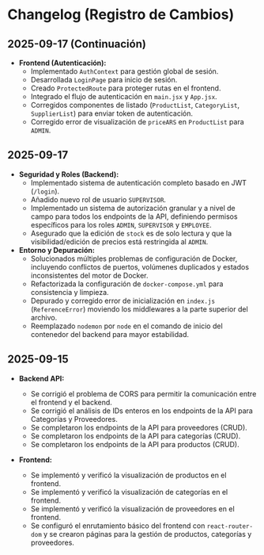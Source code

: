 # Changelog (Registro de Cambios)

## 2025-09-17 (Continuación)

-   **Frontend (Autenticación):**
    -   Implementado `AuthContext` para gestión global de sesión.
    -   Desarrollada `LoginPage` para inicio de sesión.
    -   Creado `ProtectedRoute` para proteger rutas en el frontend.
    -   Integrado el flujo de autenticación en `main.jsx` y `App.jsx`.
    -   Corregidos componentes de listado (`ProductList`, `CategoryList`, `SupplierList`) para enviar token de autenticación.
    -   Corregido error de visualización de `priceARS` en `ProductList` para `ADMIN`.

## 2025-09-17

-   **Seguridad y Roles (Backend):**
    -   Implementado sistema de autenticación completo basado en JWT (`/login`).
    -   Añadido nuevo rol de usuario `SUPERVISOR`.
    -   Implementado un sistema de autorización granular y a nivel de campo para todos los endpoints de la API, definiendo permisos específicos para los roles `ADMIN`, `SUPERVISOR` y `EMPLOYEE`.
    -   Asegurado que la edición de `stock` es de solo lectura y que la visibilidad/edición de precios está restringida al `ADMIN`.
-   **Entorno y Depuración:**
    -   Solucionados múltiples problemas de configuración de Docker, incluyendo conflictos de puertos, volúmenes duplicados y estados inconsistentes del motor de Docker.
    -   Refactorizada la configuración de `docker-compose.yml` para consistencia y limpieza.
    -   Depurado y corregido error de inicialización en `index.js` (`ReferenceError`) moviendo los middlewares a la parte superior del archivo.
    -   Reemplazado `nodemon` por `node` en el comando de inicio del contenedor del backend para mayor estabilidad.

## 2025-09-15

-   **Backend API:**
    -   Se corrigió el problema de CORS para permitir la comunicación entre el frontend y el backend.
    -   Se corrigió el análisis de IDs enteros en los endpoints de la API para Categorías y Proveedores.
    -   Se completaron los endpoints de la API para proveedores (CRUD).
    -   Se completaron los endpoints de la API para categorías (CRUD).
    -   Se completaron los endpoints de la API para productos (CRUD).

-   **Frontend:**
    -   Se implementó y verificó la visualización de productos en el frontend.
    -   Se implementó y verificó la visualización de categorías en el frontend.
    -   Se implementó y verificó la visualización de proveedores en el frontend.
    -   Se configuró el enrutamiento básico del frontend con `react-router-dom` y se crearon páginas para la gestión de productos, categorías y proveedores.

